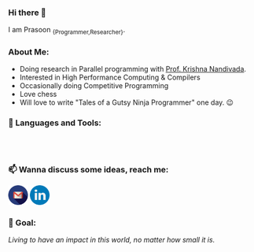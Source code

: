 ### Hi there 👋

I am Prasoon <sub>{Programmer,Researcher}</sub>.

### About Me:
- Doing research in Parallel programming with [Prof. Krishna Nandivada](http://www.cse.iitm.ac.in/~krishna/).
- Interested in High Performance Computing & Compilers
- Occasionally doing Competitive Programming
- Love chess
- Will love to write "Tales of a Gutsy Ninja Programmer" one day. 😉

### 🔨 Languages and Tools:

<br>
<br>

### 📫 Wanna discuss some ideas, reach me:
<a href="mailto:prasoon@cse.iitm.ac.in"><img src="https://raw.githubusercontent.com/PrasoonMishra/PrasoonMishra/master/logos/gmail_better.png" width="40" /></a>
[<img src="https://raw.githubusercontent.com/PrasoonMishra/PrasoonMishra/master/logos/linkedin.png" width="40" alt="Follow Prasoon on LinkedIn" title="Follow Prasoon on LinkedIn"/>](https://www.linkedin.com/in/mishra-prasoon/)

### 🌲 Goal:
*Living to have an impact in this world, no matter how small it is.*

<!--
**PrasoonMishra/PrasoonMishra** is a ✨ _special_ ✨ repository because its `README.md` (this file) appears on your GitHub profile.

Here are some ideas to get you started:

- 🔭 I’m currently working on ...
- 🌱 I’m currently learning ...
- 👯 I’m looking to collaborate on ...
- 🤔 I’m looking for help with ...
- 💬 Ask me about ...
- 📫 How to reach me: ...
- 😄 Pronouns: ...
- ⚡ Fun fact: ...
-->
